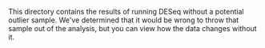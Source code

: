 This directory contains the results of running DESeq without a potential outlier sample. We've determined that it would be wrong to throw that sample out of the analysis, but you can view how the data changes without it.